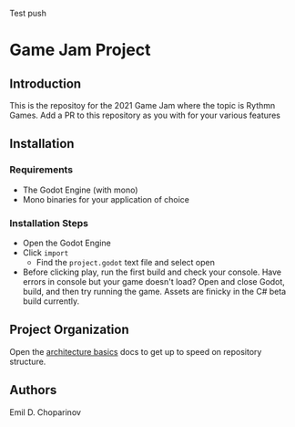 Test push

# Game Jam Project

## Introduction

This is the repositoy for the 2021 Game Jam where the topic is Rythmn Games. Add a PR to this repository as you with for your various features

## Installation

### Requirements
- The Godot Engine (with mono)
- Mono binaries for your application of choice

### Installation Steps
- Open the Godot Engine
- Click `import`
    - Find the `project.godot` text file and select open
- Before clicking play, run the first build and check your console. Have errors in console but your game doesn't load? Open and close Godot, build, and then try running the game. Assets are finicky in the C# beta build currently.

## Project Organization

Open the [architecture basics](./docs/architecture-basics.md) docs to get up to speed on repository structure.

## Authors

Emil D. Choparinov